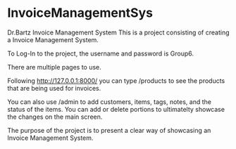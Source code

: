 # InvoiceManagementSys
Dr.Bartz Invoice Management System
This is a project consisting of creating a Invoice Management System.

To Log-In to the project, the username and password is Group6.

There are multiple pages to use.

Following http://127.0.0.1:8000/ you can type /products to see the products that are being used for invoices.

You can also use /admin to add customers, items, tags, notes, and the status of the items. You can add or delete portions to ultimatelty showcase the changes on the main screen. 

The purpose of the project is to present a clear way of showcasing an Invoice Management System.
